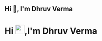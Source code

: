 ## Hi 👋, I'm Dhruv Verma
<h1>Hi <img src="https://tenor.com/en-GB/view/jake-is-fat-a-fatty-gif-7079131600029584089" height="30" width="30">,I'm Dhruv Verma </h1>



<!--
**dvermagit/dvermagit** is a ✨ _special_ ✨ repository because its `README.md` (this file) appears on your GitHub profile.

Here are some ideas to get you started:

- 🔭 I’m currently working on ...
- 🌱 I’m currently learning ...
- 👯 I’m looking to collaborate on ...
- 🤔 I’m looking for help with ...
- 💬 Ask me about ...
- 📫 How to reach me: ...
- 😄 Pronouns: ...
- ⚡ Fun fact: ...
-->
